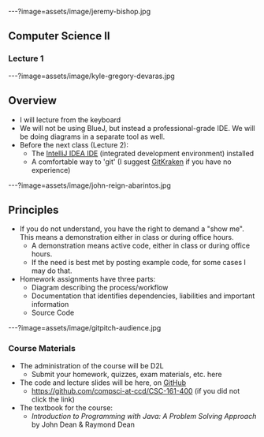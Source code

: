 ---?image=assets/image/jeremy-bishop.jpg

## Computer Science II

### Lecture 1

---?image=assets/image/kyle-gregory-devaras.jpg

## Overview

- I will lecture from the keyboard
- We will not be using BlueJ, but instead a professional-grade IDE.  We will be doing diagrams in a separate tool as well.
- Before the next class (Lecture 2):
  + The [IntelliJ IDEA IDE](https://www.jetbrains.com/student/) (integrated development environment) installed
  + A comfortable way to 'git' (I suggest [GitKraken](https://www.gitkraken.com/) if you have no experience)
    
---?image=assets/image/john-reign-abarintos.jpg

## Principles

- If you do not understand, you have the right to demand a "show me".  This means a demonstration either in class or during office hours.
  + A demonstration means active code, either in class or during office hours.  
  + If the need is best met by posting example code, for some cases I may do that.
- Homework assignments have three parts:
  + Diagram describing the process/workflow
  + Documentation that identifies dependencies, liabilities and important information
  + Source Code
  
---?image=assets/image/gitpitch-audience.jpg

### Course Materials

- The administration of the course will be D2L
  + Submit your homework, quizzes, exam materials, etc. here
- The code and lecture slides will be here, on [GitHub](https://github.com/compsci-at-ccd/CSC-161-400)
  + https://github.com/compsci-at-ccd/CSC-161-400 (if you did not click the link)
- The textbook for the course:
  + *Introduction to Programming with Java: A Problem Solving Approach* by John Dean & Raymond Dean
